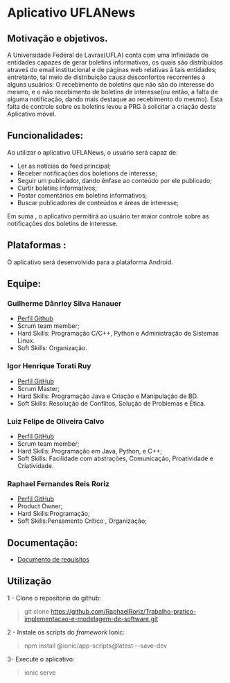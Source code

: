 # **Aplicativo UFLANews**

## Motivação e objetivos.
   
  A Universidade Federal de Lavras(UFLA) conta com uma infinidade de entidades capazes de gerar boletins informativos, os quais são distribuídos atraveś do email institucional e de páginas web relativas à tais entidades; entretanto, tal meio de distribuição causa desconfortos recorrentes à alguns usuários: O recebimento de boletins que não são do interesse do mesmo, e o não recebimento de boletins de interesse(ou então, a falta de alguma notificação, dando mais destaque ao recebimento do mesmo).
Esta falta de controle sobre os boletins levou a PRG à solicitar a criação deste Aplicativo móvel.

## Funcionalidades:

Ao utilizar o aplicativo UFLANews, o usuário será capaz de:
  
  * Ler as notícias do feed principal;
  * Receber notificações dos boletions de interesse;
  * Seguir um publicador, dando ênfase ao conteúdo por ele publicado;
  * Curtir boletins informativos;
  * Postar comentários em boletins informativos;
  * Buscar publicadores de conteúdos e áreas de interesse;
  
 Em suma , o aplicativo permitirá ao usuário ter maior controle sobre as notificações dos boletins de interesse.
 
 ## Plataformas :
 
 O aplicativo será desenvolvido para a plataforma Android.
  

## Equipe:

### Guilherme Dânrley Silva Hanauer
* [Perfil Github](https://github.com/Gahiji)
* Scrum team member;
* Hard Skills: Programação C/C++, Python e Administração de Sistemas Linux.
* Soft Skills: Organização.

### Igor Henrique Torati Ruy
* [Perfil GitHub](https://github.com/igortorati)
* Scrum Master;
* Hard Skills: Programação Java e Criação e Manipulação de BD.
* Soft Skills: Resolução de Conflitos, Solução de Problemas e Ética.

### Luiz Felipe de Oliveira Calvo
* [Perfil GitHub](https://github.com/luizcalvo)
* Scrum team member;
* Hard Skills: Programação em Java, Python, e C++;
* Soft Skills: Facilidade com abstrações, Comunicação, Proatividade e Criatividade.

### Raphael Fernandes Reis Roriz 
* [Perfil GitHub](https://github.com/RaphaelRoriz)
* Product Owner;
* Hard Skills:Programação;
* Soft Skills:Pensamento Crítico , Organização;

## Documentação:
* [Documento de requisitos](https://github.com/RaphaelRoriz/Trabalho-pratico-implementacao-e-modelagem-de-software/issues?page=1&q=is%3Aissue+is%3Aopen)

## Utilização

1 - Clone o repositorio do github:
> git clone https://github.com/RaphaelRoriz/Trabalho-pratico-implementacao-e-modelagem-de-software.git

2 - Instale os scripts do *framework* Ionic:
> npm install @ionic/app-scripts@latest --save-dev

3- Execute o aplicativo:
> ionic serve
